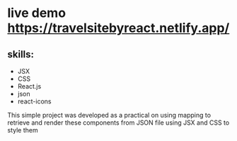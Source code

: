 # live demo https://travelsitebyreact.netlify.app/
## skills: 
  + JSX 
  + CSS
  + React.js
  + json
  + react-icons

This simple project was developed as a practical on using mapping to retrieve and render these components from JSON file
using JSX and CSS to style them
